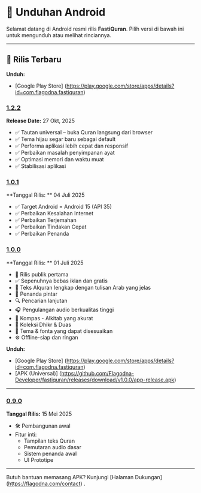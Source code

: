# 📱 Unduhan Android

Selamat datang di Android resmi rilis **FastiQuran**. Pilih versi di bawah ini untuk mengunduh atau melihat rinciannya.

---

## 🚀 Rilis Terbaru

**Unduh:**

- [Google Play Store] (https://play.google.com/store/apps/details?id=com.flagodna.fastiquran)

### [1.2.2](#1.2.2)

<a id="1.2.2"></a>
**Release Date:** 27 Okt, 2025

- ✅ Tautan universal – buka Quran langsung dari browser
- ✅ Tema hijau segar baru sebagai default
- ✅ Performa aplikasi lebih cepat dan responsif
- ✅ Perbaikan masalah penyimpanan ayat
- ✅ Optimasi memori dan waktu muat
- ✅ Stabilisasi aplikasi

### [1.0.1](#1.0.1)

<a id="1.0.1"></a>
**Tanggal Rilis: ** 04 Juli 2025

- ✅ Target Android = Android 15 (API 35)
- ✅ Perbaikan Kesalahan Internet
- ✅ Perbaikan Terjemahan
- ✅ Perbaikan Tindakan Cepat
- ✅ Perbaikan Penanda

### [1.0.0](#1.0.0)

<a id="1.0.0"></a>
**Tanggal Rilis: ** 01 Juli 2025

- 🎉 Rilis publik pertama
- ✅ Sepenuhnya bebas iklan dan gratis
- 📖 Teks Alquran lengkap dengan tulisan Arab yang jelas
- 🔖 Penanda pintar
- 🔍 Pencarian lanjutan
- 🎧 Pengulangan audio berkualitas tinggi
- 🧭 Kompas - Alkitab yang akurat
- 📿 Koleksi Dhikr & Duas
- 🎨 Tema & fonta yang dapat disesuaikan
- ⚙️ Offline-siap dan ringan

**Unduh:**

- [Google Play Store] (https://play.google.com/store/apps/details?id=com.flagodna.fastiquran)
- [APK (Universal)] (https://github.com/Flagodna-Developer/fastiquran/releases/download/v1.0.0/app-release.apk)

---

### [0.9.0](#0.9.0)

<a id="0.9.0"></a>
**Tanggal Rilis:** 15 Mei 2025

- 🛠️ Pembangunan awal
- Fitur inti:
  - Tampilan teks Quran
  - Pemutaran audio dasar
  - Sistem penanda awal
  - UI Prototipe

---

Butuh bantuan memasang APK? Kunjungi [Halaman Dukungan] (https://flagodna.com/contact) .
